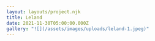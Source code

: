 ```yaml
---
layout: layouts/project.njk
title: Leland
date: 2021-11-30T05:00:00.000Z
gallery: "![](/assets/images/uploads/leland-1.jpeg)"
---
```

